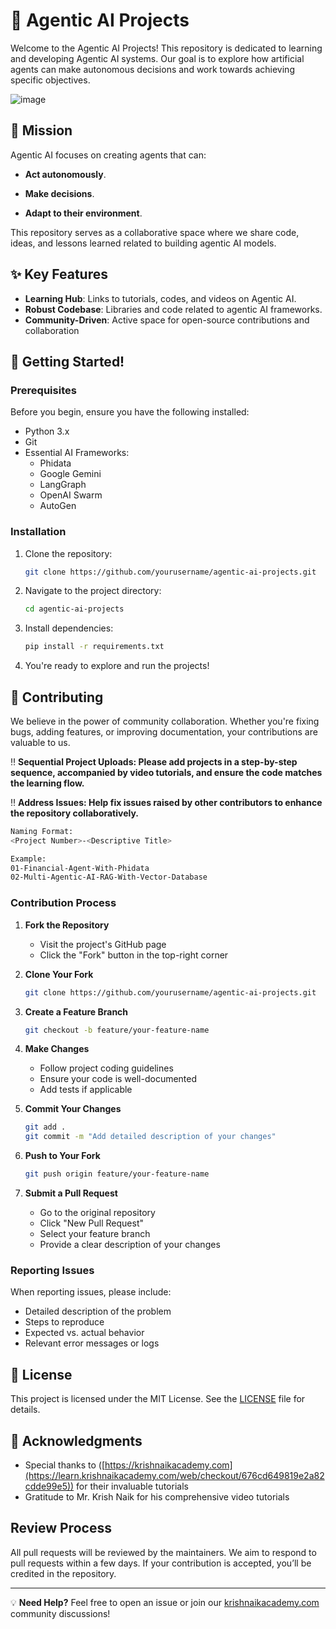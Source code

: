 # 🤖 Agentic AI Projects

Welcome to the Agentic AI Projects! This repository is dedicated to learning and developing Agentic AI systems. Our goal is to explore how artificial agents can make autonomous decisions and work towards achieving specific objectives.

![image](https://github.com/user-attachments/assets/62c1b01f-742b-4725-9357-516502a2f422)


## 🎯 Mission

Agentic AI focuses on creating agents that can:

- **Act autonomously**.

- **Make decisions**.

- **Adapt to their environment**.

This repository serves as a collaborative space where we share code, ideas, and lessons learned related to building agentic AI models.

## ✨ Key Features

- **Learning Hub**: Links to tutorials, codes, and videos on Agentic AI.
- **Robust Codebase**: Libraries and code related to agentic AI frameworks.
- **Community-Driven**: Active space for open-source contributions and collaboration

## 🚀 Getting Started!

### Prerequisites

Before you begin, ensure you have the following installed:

- Python 3.x
- Git
- Essential AI Frameworks:
  - Phidata
  - Google Gemini
  - LangGraph
  - OpenAI Swarm
  - AutoGen

### Installation

1. Clone the repository:
   ```bash
   git clone https://github.com/yourusername/agentic-ai-projects.git
   ```

2. Navigate to the project directory:
   ```bash
   cd agentic-ai-projects
   ```

3. Install dependencies:
   ```bash
   pip install -r requirements.txt
   ```

4. You're ready to explore and run the projects!

## 🤝 Contributing

We believe in the power of community collaboration. Whether you're fixing bugs, adding features, or improving documentation, your contributions are valuable to us.

‼️ **Sequential Project Uploads: Please add projects in a step-by-step sequence, accompanied by video tutorials, and ensure the code matches the learning flow.**

‼️ **Address Issues: Help fix issues raised by other contributors to enhance the repository collaboratively.**

```bash
Naming Format:
<Project Number>-<Descriptive Title>

Example:
01-Financial-Agent-With-Phidata
02-Multi-Agentic-AI-RAG-With-Vector-Database
 ```
### Contribution Process

1. **Fork the Repository**
   - Visit the project's GitHub page
   - Click the "Fork" button in the top-right corner

2. **Clone Your Fork**
   ```bash
   git clone https://github.com/yourusername/agentic-ai-projects.git
   ```

3. **Create a Feature Branch**
   ```bash
   git checkout -b feature/your-feature-name
   ```

4. **Make Changes**
   - Follow project coding guidelines
   - Ensure your code is well-documented
   - Add tests if applicable

5. **Commit Your Changes**
   ```bash
   git add .
   git commit -m "Add detailed description of your changes"
   ```

6. **Push to Your Fork**
   ```bash
   git push origin feature/your-feature-name
   ```

7. **Submit a Pull Request**
   - Go to the original repository
   - Click "New Pull Request"
   - Select your feature branch
   - Provide a clear description of your changes


### Reporting Issues

When reporting issues, please include:
- Detailed description of the problem
- Steps to reproduce
- Expected vs. actual behavior
- Relevant error messages or logs

## 📜 License

This project is licensed under the MIT License. See the [LICENSE](LICENSE) file for details.

## 🙏 Acknowledgments

- Special thanks to ([https://krishnaikacademy.com](https://learn.krishnaikacademy.com/web/checkout/676cd649819e2a82cdde99e5)) for their invaluable tutorials
- Gratitude to Mr. Krish Naik for his comprehensive video tutorials

## Review Process

All pull requests will be reviewed by the maintainers. We aim to respond to pull requests within a few days. If your contribution is accepted, you’ll be credited in the repository.

---

💡 **Need Help?** Feel free to open an issue or join our [krishnaikacademy.com](https://learn.krishnaikacademy.com/web/checkout/676cd649819e2a82cdde99e5) community discussions!
